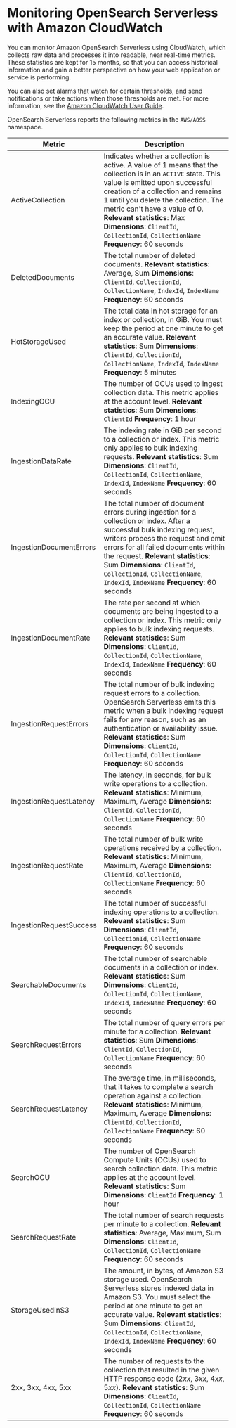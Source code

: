 # Monitoring OpenSearch Serverless with Amazon CloudWatch<a name="monitoring-cloudwatch"></a>

You can monitor Amazon OpenSearch Serverless using CloudWatch, which collects raw data and processes it into readable, near real\-time metrics\. These statistics are kept for 15 months, so that you can access historical information and gain a better perspective on how your web application or service is performing\. 

You can also set alarms that watch for certain thresholds, and send notifications or take actions when those thresholds are met\. For more information, see the [Amazon CloudWatch User Guide](https://docs.aws.amazon.com/AmazonCloudWatch/latest/monitoring/)\.

OpenSearch Serverless reports the following metrics in the `AWS/AOSS` namespace\.


| Metric | Description | 
| --- | --- | 
| ActiveCollection |  Indicates whether a collection is active\. A value of 1 means that the collection is in an `ACTIVE` state\. This value is emitted upon successful creation of a collection and remains 1 until you delete the collection\. The metric can't have a value of 0\. **Relevant statistics**: Max **Dimensions**: `ClientId`, `CollectionId`, `CollectionName` **Frequency**: 60 seconds  | 
| DeletedDocuments |  The total number of deleted documents\. **Relevant statistics**: Average, Sum **Dimensions**: `ClientId`, `CollectionId`, `CollectionName`, `IndexId`, `IndexName` **Frequency**: 60 seconds  | 
| HotStorageUsed |  The total data in hot storage for an index or collection, in GiB\. You must keep the period at one minute to get an accurate value\. **Relevant statistics**: Sum **Dimensions**: `ClientId`, `CollectionId`, `CollectionName`, `IndexId`, `IndexName` **Frequency**: 5 minutes  | 
| IndexingOCU |  The number of OCUs used to ingest collection data\. This metric applies at the account level\. **Relevant statistics**: Sum **Dimensions**: `ClientId` **Frequency**: 1 hour  | 
| IngestionDataRate |  The indexing rate in GiB per second to a collection or index\. This metric only applies to bulk indexing requests\. **Relevant statistics**: Sum **Dimensions**: `ClientId`, `CollectionId`, `CollectionName`, `IndexId`, `IndexName` **Frequency**: 60 seconds  | 
| IngestionDocumentErrors |  The total number of document errors during ingestion for a collection or index\. After a successful bulk indexing request, writers process the request and emit errors for all failed documents within the request\. **Relevant statistics**: Sum **Dimensions**: `ClientId`, `CollectionId`, `CollectionName`, `IndexId`, `IndexName` **Frequency**: 60 seconds  | 
| IngestionDocumentRate |  The rate per second at which documents are being ingested to a collection or index\. This metric only applies to bulk indexing requests\. **Relevant statistics**: Sum **Dimensions**: `ClientId`, `CollectionId`, `CollectionName`, `IndexId`, `IndexName` **Frequency**: 60 seconds  | 
| IngestionRequestErrors |  The total number of bulk indexing request errors to a collection\. OpenSearch Serverless emits this metric when a bulk indexing request fails for any reason, such as an authentication or availability issue\. **Relevant statistics**: Sum **Dimensions**: `ClientId`, `CollectionId`, `CollectionName` **Frequency**: 60 seconds  | 
| IngestionRequestLatency |  The latency, in seconds, for bulk write operations to a collection\. **Relevant statistics**: Minimum, Maximum, Average **Dimensions**: `ClientId`, `CollectionId`, `CollectionName` **Frequency**: 60 seconds  | 
| IngestionRequestRate |  The total number of bulk write operations received by a collection\. **Relevant statistics**: Minimum, Maximum, Average **Dimensions**: `ClientId`, `CollectionId`, `CollectionName` **Frequency**: 60 seconds  | 
| IngestionRequestSuccess |  The total number of successful indexing operations to a collection\. **Relevant statistics**: Sum **Dimensions**: `ClientId`, `CollectionId`, `CollectionName` **Frequency**: 60 seconds  | 
| SearchableDocuments |  The total number of searchable documents in a collection or index\. **Relevant statistics**: Sum **Dimensions**: `ClientId`, `CollectionId`, `CollectionName`, `IndexId`, `IndexName` **Frequency**: 60 seconds  | 
| SearchRequestErrors |  The total number of query errors per minute for a collection\. **Relevant statistics**: Sum **Dimensions**: `ClientId`, `CollectionId`, `CollectionName` **Frequency**: 60 seconds  | 
| SearchRequestLatency |  The average time, in milliseconds, that it takes to complete a search operation against a collection\. **Relevant statistics**: Minimum, Maximum, Average **Dimensions**: `ClientId`, `CollectionId`, `CollectionName` **Frequency**: 60 seconds  | 
| SearchOCU |  The number of OpenSearch Compute Units \(OCUs\) used to search collection data\. This metric applies at the account level\. **Relevant statistics**: Sum **Dimensions**: `ClientId` **Frequency**: 1 hour  | 
| SearchRequestRate |  The total number of search requests per minute to a collection\. **Relevant statistics**: Average, Maximum, Sum **Dimensions**: `ClientId`, `CollectionId`, `CollectionName` **Frequency**: 60 seconds  | 
| StorageUsedInS3 |  The amount, in bytes, of Amazon S3 storage used\. OpenSearch Serverless stores indexed data in Amazon S3\. You must select the period at one minute to get an accurate value\. **Relevant statistics**: Sum **Dimensions**: `ClientId`, `CollectionId`, `CollectionName`, `IndexId`, `IndexName` **Frequency**: 60 seconds  | 
| 2xx, 3xx, 4xx, 5xx |  The number of requests to the collection that resulted in the given HTTP response code \(2*xx*, 3*xx*, 4*xx*, 5*xx*\)\. **Relevant statistics**: Sum **Dimensions**: `ClientId`, `CollectionId`, `CollectionName` **Frequency**: 60 seconds  | 